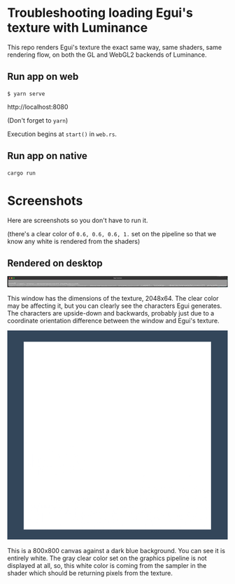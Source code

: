 # Troubleshooting loading Egui's texture with Luminance

This repo renders Egui's texture the exact same way, same shaders, same rendering flow, on both the GL and WebGL2 backends of Luminance.

## Run app on web

```
$ yarn serve
```

http://localhost:8080

(Don't forget to `yarn`)

Execution begins at `start()` in `web.rs`.

## Run app on native

```
cargo run
```

# Screenshots

Here are screenshots so you don't have to run it.

(there's a clear color of `0.6, 0.6, 0.6, 1.` set on the pipeline so that we know any white is rendered from the shaders)

## Rendered on desktop
![image of texture on native](./native.png "Egui Texture on native")

This window has the dimensions of the texture, 2048x64. The clear color may be affecting it, but you can clearly see the characters Egui generates. The characters are upside-down and backwards, probably just due to a coordinate orientation difference between the window and Egui's texture.

![image of texture on web](./webgl.png "Egui Texture on web")

This is a 800x800 canvas against a dark blue background. You can see it is entirely white. The gray clear color set on the graphics pipeline is not displayed at all, so, this white color is coming from the sampler in the shader which should be returning pixels from the texture.




